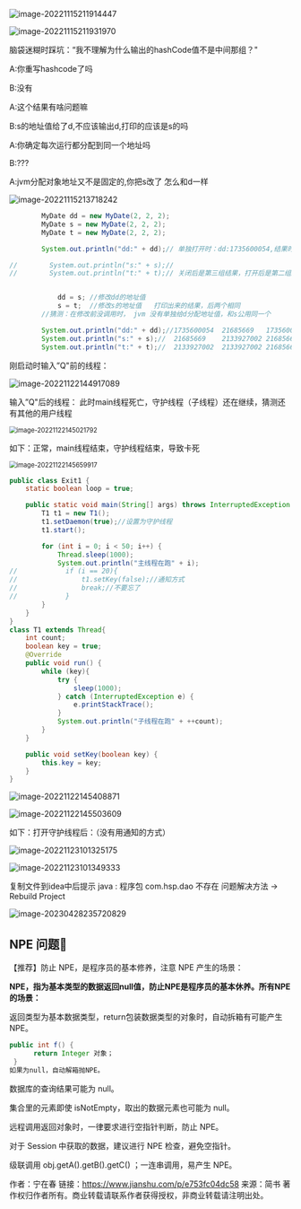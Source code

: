 ![image-20221115211914447](https://raw.githubusercontent.com/EXsYang/PicGo-images-hosting/main/images/image-20221115211914447.png)

![image-20221115211931970](https://raw.githubusercontent.com/EXsYang/PicGo-images-hosting/main/images/image-20221115211931970.png)

脑袋迷糊时踩坑：“我不理解为什么输出的hashCode值不是中间那组？"

A:你重写hashcode了吗

B:没有

A:这个结果有啥问题嘛

B:s的地址值给了d,不应该输出d,打印的应该是s的吗

A:你确定每次运行都分配到同一个地址吗

B:???

A:jvm分配对象地址又不是固定的,你把s改了 怎么和d一样



![image-20221115213718242](https://raw.githubusercontent.com/EXsYang/PicGo-images-hosting/main/images/image-20221115213718242.png)

~~~ java
        MyDate dd = new MyDate(2, 2, 2);
        MyDate s = new MyDate(2, 2, 2);
        MyDate t = new MyDate(2, 2, 2);

        System.out.println("dd:" + dd);// 单独打开时：dd:1735600054,结果时第二组，与猜测一致

//        System.out.println("s:" + s);//
//        System.out.println("t:" + t);// 关闭后是第三组结果，打开后是第二组结果，打开后与自己的结论一致


            dd = s; //修改dd的地址值
            s = t;  //修改s的地址值   打印出来的结果，后两个相同  
		//猜测：在修改前没调用时， jvm 没有单独给d分配地址值，和s公用同一个

        System.out.println("dd:" + dd);//1735600054  21685669   1735600054
        System.out.println("s:" + s);//  21685669    2133927002 21685669
        System.out.println("t:" + t);//  2133927002  2133927002 21685669

~~~







刚启动时输入”Q"前的线程：

![image-20221122144917089](https://raw.githubusercontent.com/EXsYang/PicGo-images-hosting/main/images/image-20221122144917089.png)



输入”Q"后的线程： 此时main线程死亡，守护线程（子线程）还在继续，猜测还有其他的用户线程



<img src="https://raw.githubusercontent.com/EXsYang/PicGo-images-hosting/main/images/image-20221122145021792.png" alt="image-20221122145021792" style="zoom:80%;" />

如下：正常，main线程结束，守护线程结束，导致卡死

<img src="https://raw.githubusercontent.com/EXsYang/PicGo-images-hosting/main/images/image-20221122145659917.png" alt="image-20221122145659917" style="zoom:80%;" />









```java
public class Exit1 {
    static boolean loop = true;

    public static void main(String[] args) throws InterruptedException {
        T1 t1 = new T1();
        t1.setDaemon(true);//设置为守护线程
        t1.start();

        for (int i = 0; i < 50; i++) {
            Thread.sleep(1000);
            System.out.println("主线程在跑" + i);
//            if (i == 20){
//                t1.setKey(false);//通知方式
//                break;//不要忘了
//            }
        }
    }
}
class T1 extends Thread{
    int count;
    boolean key = true;
    @Override
    public void run() {
        while (key){
            try {
                sleep(1000);
            } catch (InterruptedException e) {
                e.printStackTrace();
            }
            System.out.println("子线程在跑" + ++count);
        }
    }

    public void setKey(boolean key) {
        this.key = key;
    }
}
```

![image-20221122145408871](https://raw.githubusercontent.com/EXsYang/PicGo-images-hosting/main/images/image-20221122145408871.png)



![image-20221122145503609](https://raw.githubusercontent.com/EXsYang/PicGo-images-hosting/main/images/image-20221122145503609.png)











如下：打开守护线程后：（没有用通知的方式）















![image-20221123101325175](https://raw.githubusercontent.com/EXsYang/PicGo-images-hosting/main/images/image-20221123101325175.png)

![image-20221123101349333](https://raw.githubusercontent.com/EXsYang/PicGo-images-hosting/main/images/image-20221123101349333.png)









复制文件到idea中后提示  java : 程序包 com.hsp.dao 不存在 问题解决方法   -> Rebuild Project

![image-20230428235720829](https://raw.githubusercontent.com/EXsYang/PicGo-images-hosting/main/images/image-20230428235720829.png)







## NPE 问题🗽

【推荐】防止 NPE，是程序员的基本修养，注意 NPE 产生的场景：

**NPE，指为基本类型的数据返回null值，防止NPE是程序员的基本休养。所有NPE的场景：**

返回类型为基本数据类型，return包装数据类型的对象时，自动拆箱有可能产生NPE。



```java
public int f() {
      return Integer 对象；
 } 
如果为null，自动解箱抛NPE。
```

数据库的查询结果可能为 null。

集合里的元素即使 isNotEmpty，取出的数据元素也可能为 null。

远程调用返回对象时，一律要求进行空指针判断，防止 NPE。

对于 Session 中获取的数据，建议进行 NPE 检查，避免空指针。

级联调用  obj.getA().getB().getC() ；一连串调用，易产生 NPE。



作者：宁在春
链接：https://www.jianshu.com/p/e753fc04dc58
来源：简书
著作权归作者所有。商业转载请联系作者获得授权，非商业转载请注明出处。

